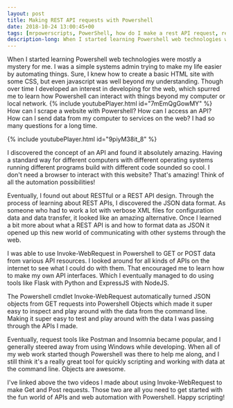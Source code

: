 ```yaml
---
layout: post
title: Making REST API requests with Powershell
date: 2018-10-24 13:00:45+00
tags: [mrpowerscripts, PowerShell, how do I make a rest API request, restful API, make rest API request in Powershell, Powershell API request]
description-long: When I started learning Powershell web technologies were much of a mystery for me. I was a simple systems admin trying to make my life easier by automating things. Sure, I knew how to create a simple HTML site with some CSS, but even basic javascript was well beyond my understanding. Though over time I developed an interest in developing for the web, which spurred me to learn how Powershell can interact with things beyond my computer or local network. How can I scrape a website with Powershell? How can I access an API? How can I send data from my computer to services on the web? I had so many questions for a long time. 
---
```


When I started learning Powershell web technologies were mostly a mystery for me. I was a simple systems admin trying to make my life easier by automating things. Sure, I knew how to create a basic HTML site with some CSS, but even javascript was well beyond my understanding. Though over time I developed an interest in developing for the web, which spurred me to learn how Powershell can interact with things beyond my computer or local network. {% include youtubePlayer.html id="7mEmQgGowMY" %} How can I scrape a website with Powershell? How can I access an API? How can I send data from my computer to services on the web? I had so many questions for a long time.

{% include youtubePlayer.html id="9piyM38it_8" %}

I discovered the concept of an API and found it absolutely amazing. Having a standard way for different computers with different operating systems running different programs build with different code sounded so cool. I don't need a browser to interact with this website? That's amazing! Think of all the automation possibilities!

Eventually, I found out about RESTful or a REST API design. Through the process of learning about REST APIs, I discovered the JSON data format. As someone who had to work a lot with verbose XML files for configuration data and data transfer, it looked like an amazing alternative.  Once I learned a bit more about what a REST API is and how to format data as JSON it opened up this new world of communicating with other systems through the web.

I was able to use Invoke-WebRequest in Powershell to GET or POST data from various API resources. I looked around for all kinds of APIs on the internet to see what I could do with them. That encouraged me to learn how to make my own API interfaces. Which I eventually managed to do using tools like Flask with Python and ExpressJS with NodeJS.

The Powershell cmdlet Invoke-WebRequest automatically turned JSON objects from GET requests into Powershell Objects which made it super easy to inspect and play around with the data from the command line. Making it super easy to test and play around with the data I was passing through the APIs I made. 

Eventually, request tools like Postman and Insomnia became popular, and I generally steered away from using Windows while developing. When all of my web work started though Powershell was there to help me along, and I still think it's a really great tool for quickly scripting and working with data at the command line. Objects are awesome.

I've linked above the two videos I made about using Invoke-WebRequest to make Get and Post requests. Those two are all you need to get started with the fun world of APIs and web automation with Powershell. Happy scripting!


